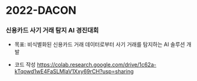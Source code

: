 # 2022-DACON

### 신용카드 사기 거래 탐지 AI 경진대회

* 목표: 비식별화된 신용카드 거래 데이터로부터 사기 거래를 탐지하는 AI 솔루션 개발

* 코드 작성
https://colab.research.google.com/drive/1c62a-kTqowd1wE4FaSLMIaV1Xxy69rCH?usp=sharing
